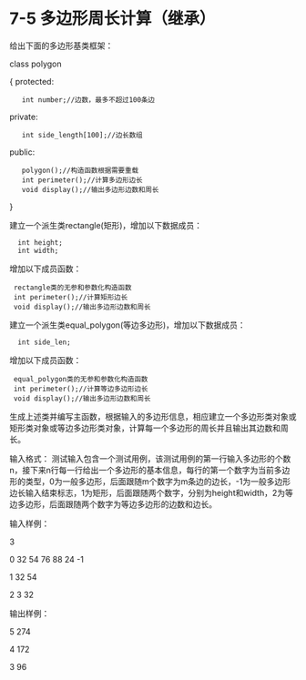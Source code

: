 # 7-5 多边形周长计算（继承）
给出下面的多边形基类框架：

class polygon

{ protected:

    
    
       int number;//边数，最多不超过100条边

private:

    
    
       int side_length[100];//边长数组

public:

    
    
       polygon();//构造函数根据需要重载
       int perimeter();//计算多边形边长
       void display();//输出多边形边数和周长

}

建立一个派生类rectangle(矩形)，增加以下数据成员：

    
    
      int height;
      int width;

增加以下成员函数：

    
    
     rectangle类的无参和参数化构造函数
     int perimeter();//计算矩形边长
     void display();//输出多边形边数和周长

建立一个派生类equal_polygon(等边多边形)，增加以下数据成员：

    
    
      int side_len;

增加以下成员函数：

    
    
     equal_polygon类的无参和参数化构造函数
     int perimeter();//计算等边多边形边长
     void display();//输出多边形边数和周长

生成上述类并编写主函数，根据输入的多边形信息，相应建立一个多边形类对象或矩形类对象或等边多边形类对象，计算每一个多边形的周长并且输出其边数和周长。

输入格式：
测试输入包含一个测试用例，该测试用例的第一行输入多边形的个数n，接下来n行每一行给出一个多边形的基本信息，每行的第一个数字为当前多边形的类型，0为一般多边形，后面跟随m个数字为m条边的边长，-1为一般多边形边长输入结束标志，1为矩形，后面跟随两个数字，分别为height和width，2为等边多边形，后面跟随两个数字为等边多边形的边数和边长。

输入样例：

3

0 32 54 76 88 24 -1

1 32 54

2 3 32

输出样例：

5 274

4 172

3 96

